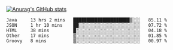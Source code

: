 [![Anurag's GitHub stats](https://github-readme-stats.vercel.app/api?username=sebasphere&count_private=true&theme=tokyonight)](https://github.com/anuraghazra/github-readme-stats)

<!--START_SECTION:waka-->
```text
Java     13 hrs 2 mins   █████████████████████▒░░░   85.11 % 
JSON     1 hr 10 mins    ██░░░░░░░░░░░░░░░░░░░░░░░   07.72 % 
HTML     38 mins         █░░░░░░░░░░░░░░░░░░░░░░░░   04.18 % 
Other    17 mins         ▒░░░░░░░░░░░░░░░░░░░░░░░░   01.85 % 
Groovy   8 mins          ▒░░░░░░░░░░░░░░░░░░░░░░░░   00.97 % 
```
<!--END_SECTION:waka-->
